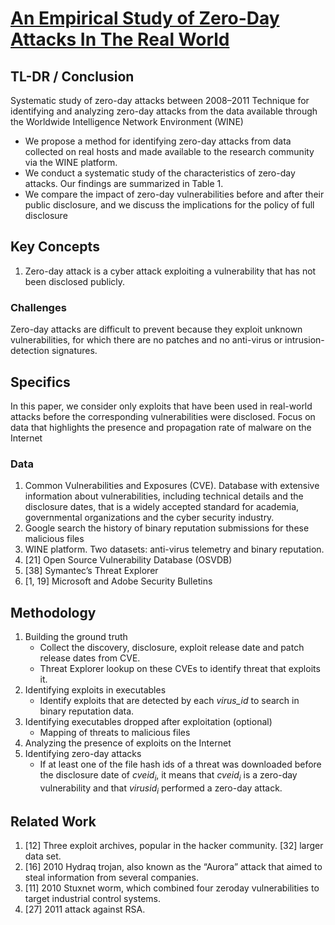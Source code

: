 ﻿# [An Empirical Study of Zero-Day Attacks In The Real World](https://users.ece.cmu.edu/~tdumitra/public_documents/bilge12_zero_day.pdf)

## TL-DR / Conclusion  
Systematic study of zero-day attacks between 2008–2011
Technique for identifying and analyzing zero-day attacks from the data available through the Worldwide Intelligence Network Environment (WINE)

* We propose a method for identifying zero-day attacks from data collected on real hosts and made available to the research community via the WINE platform.
* We conduct a systematic study of the characteristics of zero-day attacks. Our findings are summarized in Table 1.
* We compare the impact of zero-day vulnerabilities before and after their public disclosure, and we discuss the implications for the policy of full disclosure

## Key Concepts  
  1. Zero-day attack is a cyber attack exploiting a vulnerability that has not been disclosed publicly.

### Challenges  
Zero-day attacks are difficult to prevent because they exploit unknown vulnerabilities, for which there are no patches and no anti-virus or intrusion-detection signatures.
  

## Specifics  
In this paper, we consider only exploits that have been used in real-world attacks before the corresponding vulnerabilities were disclosed. 
Focus on data that highlights the presence and propagation rate of malware on the Internet

### Data
  1. Common Vulnerabilities and Exposures (CVE). Database with extensive information about vulnerabilities, including technical details and the disclosure dates, that is a widely accepted standard for academia, governmental organizations and the cyber security industry.
  2. Google search the history of binary reputation submissions for these malicious files
  3. WINE platform. Two datasets: anti-virus telemetry and binary reputation.
  4. [21] Open Source Vulnerability Database (OSVDB)
  5. [38] Symantec’s Threat Explorer
  6. [1, 19] Microsoft and Adobe Security Bulletins
  
## Methodology  
  1. Building the ground truth
	  * Collect the discovery, disclosure, exploit release date and patch release dates from CVE.
	  * Threat Explorer lookup on these CVEs to identify threat that exploits it.
  2. Identifying exploits in executables
	  * Identify exploits that are detected by each *virus_id* to search in binary reputation data.
  3. Identifying executables dropped after exploitation (optional)
	  * Mapping of threats to malicious files
  4. Analyzing the presence of exploits on the Internet
  5. Identifying zero-day attacks
	  * If at least one of the file hash ids of a threat was downloaded before the disclosure date of $cve id_i$, it means that $cve id_i$ is a zero-day vulnerability and that $virus id_i$ performed a zero-day attack.
  

## Related Work  
1. [12] Three exploit archives, popular in the hacker community. [32] larger data set.
2. [16] 2010 Hydraq trojan, also known as the “Aurora” attack that aimed to steal information from several companies.
3. [11] 2010 Stuxnet worm, which combined four zeroday vulnerabilities to target industrial control systems.
4. [27] 2011 attack against RSA.

